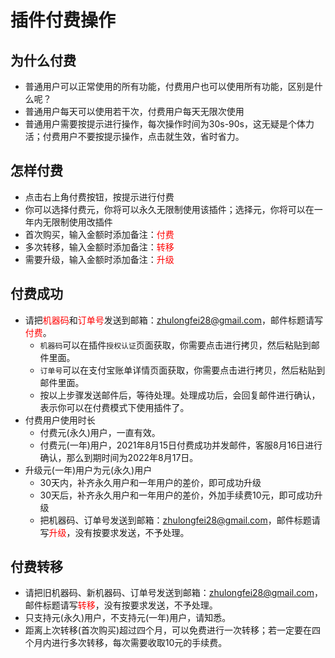 # 插件付费操作

## 为什么付费
* 普通用户可以正常使用<font name="nameForCN" color="red"></font>的所有功能，付费用户也可以使用所有功能，区别是什么呢？
* 普通用户每天可以使用若干次，付费用户每天无限次使用
* 普通用户需要按提示进行操作，每次操作时间为30s-90s，这无疑是个体力活；付费用户不要按提示操作，点击就生效，省时省力。

## 怎样付费
* 点击右上角付费按钮，按提示进行付费
* 你可以选择付费<font name="amountForPermanent" color="red"></font>元，你将可以永久无限制使用该插件；选择<font name="amountForTemporary" color="red"></font>元，你将可以在一年内无限制使用改插件
* 首次购买，输入金额时添加备注：<font name="nameForEN" color="red"></font><font color="red">付费</font>
* 多次转移，输入金额时添加备注：<font name="nameForEN" color="red"></font><font color="red">转移</font>
* 需要升级，输入金额时添加备注：<font name="nameForEN" color="red"></font><font color="red">升级</font>

## 付费成功
* 请把<font color="red">机器码</font>和<font color="red">订单号</font>发送到邮箱：<font color="red">zhulongfei28@gmail.com</font>，邮件标题请写<font name="nameForEN" color="red"></font><font color="red">付费</font>。
  * `机器码`可以在插件`授权认证`页面获取，你需要点击进行拷贝，然后粘贴到邮件里面。
  * `订单号`可以在支付宝账单详情页面获取，你需要点击进行拷贝，然后粘贴到邮件里面。
  * 按以上步骤发送邮件后，等待处理。处理成功后，会回复邮件进行确认，表示你可以在付费模式下使用插件了。
* 付费用户使用时长
  * 付费<font name="amountForPermanent" color="red"></font>元(永久)用户，一直有效。
  * 付费<font name="amountForTemporary" color="red"></font>元(一年)用户，2021年8月15日付费成功并发邮件，客服8月16日进行确认，那么到期时间为2022年8月17日。
* 升级<font name="amountForTemporary" color="red"></font>元(一年)用户为<font name="amountForPermanent" color="red"></font>元(永久)用户
  * 30天内，补齐永久用户和一年用户的差价，即可成功升级
  * 30天后，补齐永久用户和一年用户的差价，外加手续费10元，即可成功升级
  * 把机器码、订单号发送到邮箱：<font color="red">zhulongfei28@gmail.com</font>，邮件标题请写<font name="nameForEN" color="red"></font><font color="red">升级</font>，没有按要求发送，不予处理。

## 付费转移
* 请把旧机器码、新机器码、订单号发送到邮箱：<font color="red">zhulongfei28@gmail.com</font>，邮件标题请写<font name="nameForEN" color="red"></font><font color="red">转移</font>，没有按要求发送，不予处理。
* 只支持<font name="amountForPermanent" color="red"></font>元(永久)用户，不支持<font name="amountForTemporary" color="red"></font>元(一年)用户，请知悉。
* 距离上次转移(首次购买)超过四个月，可以免费进行一次转移；若一定要在四个月内进行多次转移，每次需要收取10元的手续费。


